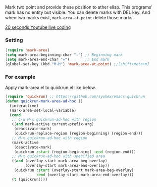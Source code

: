 Mark two point and provide these position to ather elisp.
This programs' mark has no entity but visible.
You can delete marks with DEL key.
And when two marks exist, `mark-area-at-point` delete those marks. 

[20 seconds Youtube live coding](http://www.youtube.com/embed/OGXHUBiwy14?rel=0)

### Setting

```el
(require 'mark-area)
(setq mark-area-beginning-char "☆") ;; Beginning mark
(setq mark-area-end-char "★")       ;; End mark
(global-set-key (kbd "M-M") 'mark-area-at-point) ;;[shift+meta+m]
```

### For example

Apply mark-area.el to quickrun.el like below. 

```el
(require 'quickrun) ;; https://github.com/syohex/emacs-quickrun
(defun quickrun-mark-area-ad-hoc ()
  (interactive)
  (mark-area-set-local-variable)
  (cond
   ;; C-u M-x quickrun-ad-hoc with region
   ((and mark-active current-prefix-arg)
    (deactivate-mark)
    (quickrun-replace-region (region-beginning) (region-end)))
   ;; M-x quickrun-ad-hoc with region
   (mark-active
    (deactivate-mark)
    (quickrun :start (region-beginning) :end (region-end)))
   ;; M-x quickrun-ad-hoc with specified area
   ((and (overlay-start mark-area-beg-overlay)
         (overlay-start mark-area-end-overlay))
    (quickrun :start (overlay-start mark-area-beg-overlay)
              :end (overlay-start mark-area-end-overlay)))
   (t (quickrun))))
```

